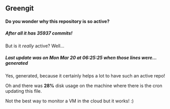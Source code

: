 ## Greengit

#### Do you wonder why this repository is so active?

##### After all it has 35937 commits!

But is it *really* active? Well...

##### Last update was on Mon Mar 20 at 06:25:25 when those lines were... generated

Yes, generated, because it certainly helps a lot to have such an active repo!

Oh and there was **28%** disk usage on the machine
where there is the cron updating this file.

Not the best way to monitor a VM in the cloud but it works! :)
